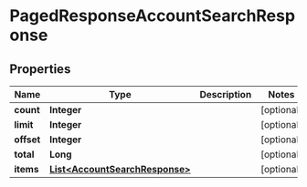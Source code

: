 

# PagedResponseAccountSearchResponse

## Properties

Name | Type | Description | Notes
------------ | ------------- | ------------- | -------------
**count** | **Integer** |  |  [optional]
**limit** | **Integer** |  |  [optional]
**offset** | **Integer** |  |  [optional]
**total** | **Long** |  |  [optional]
**items** | [**List&lt;AccountSearchResponse&gt;**](AccountSearchResponse.md) |  |  [optional]



